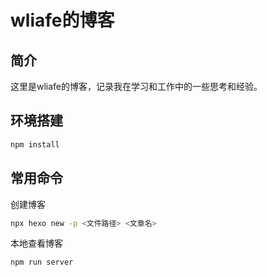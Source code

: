 # wliafe的博客

## 简介

这里是wliafe的博客，记录我在学习和工作中的一些思考和经验。

## 环境搭建

```bash
npm install
```

## 常用命令

创建博客

```bash
npx hexo new -p <文件路径> <文章名>
```

本地查看博客

```bash
npm run server
```
